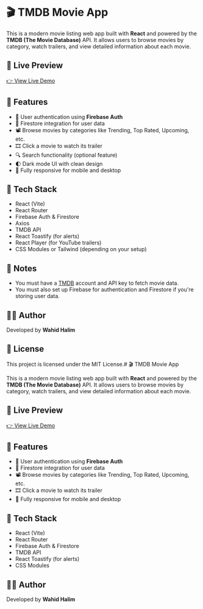 # 🎬 TMDB Movie App

This is a modern movie listing web app built with **React** and powered by the **TMDB (The Movie Database)** API. It allows users to browse movies by category, watch trailers, and view detailed information about each movie.

## 🔗 Live Preview

[👉 View Live Demo](https://your-app-url.netlify.app)

## 🚀 Features

- 🔐 User authentication using **Firebase Auth**
- 📁 Firestore integration for user data
- 📽️ Browse movies by categories like Trending, Top Rated, Upcoming, etc.
- 🎞️ Click a movie to watch its trailer
- 🔍 Search functionality (optional feature)
- 🌓 Dark mode UI with clean design
- 📱 Fully responsive for mobile and desktop

## 🧰 Tech Stack

- React (Vite)
- React Router
- Firebase Auth & Firestore
- Axios
- TMDB API
- React Toastify (for alerts)
- React Player (for YouTube trailers)
- CSS Modules or Tailwind (depending on your setup)

## 📝 Notes

- You must have a [TMDB](https://www.themoviedb.org/) account and API key to fetch movie data.
- You must also set up Firebase for authentication and Firestore if you're storing user data.

## 🙋‍♂️ Author

Developed by **Wahid Halim**

## 📄 License

This project is licensed under the MIT License.# 🎬 TMDB Movie App

This is a modern movie listing web app built with **React** and powered by the **TMDB (The Movie Database)** API. It allows users to browse movies by category, watch trailers, and view detailed information about each movie.

## 🔗 Live Preview

[👉 View Live Demo](https://your-app-url.netlify.app)

## 🚀 Features

- 🔐 User authentication using **Firebase Auth**
- 📁 Firestore integration for user data
- 📽️ Browse movies by categories like Trending, Top Rated, Upcoming, etc.
- 🎞️ Click a movie to watch its trailer
- 📱 Fully responsive for mobile and desktop

## 🧰 Tech Stack

- React (Vite)
- React Router
- Firebase Auth & Firestore
- TMDB API
- React Toastify (for alerts)
- CSS Modules

## 🙋‍♂️ Author

Developed by **Wahid Halim**
